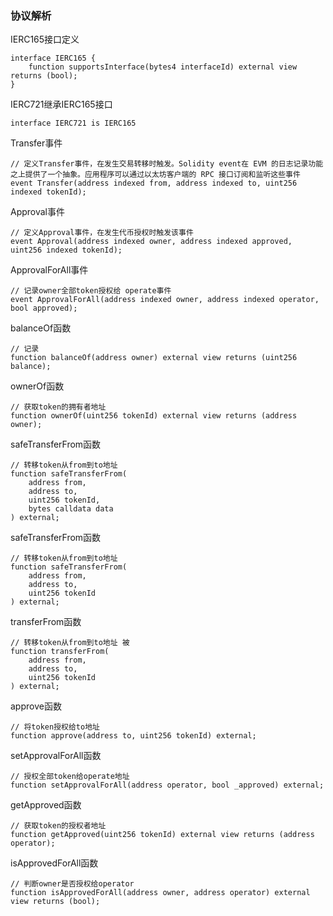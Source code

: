 ### 协议解析

IERC165接口定义

```solidity
interface IERC165 {
    function supportsInterface(bytes4 interfaceId) external view returns (bool);
}
```

IERC721继承IERC165接口

```solidity
interface IERC721 is IERC165
```

Transfer事件

```solidity
// 定义Transfer事件，在发生交易转移时触发。Solidity event在 EVM 的日志记录功能之上提供了一个抽象。应用程序可以通过以太坊客户端的 RPC 接口订阅和监听这些事件
event Transfer(address indexed from, address indexed to, uint256 indexed tokenId);
```

Approval事件

```solidity
// 定义Approval事件，在发生代币授权时触发该事件
event Approval(address indexed owner, address indexed approved, uint256 indexed tokenId);
```

ApprovalForAll事件

```solidity
// 记录owner全部token授权给 operate事件
event ApprovalForAll(address indexed owner, address indexed operator, bool approved);
```

balanceOf函数

```solidity
// 记录
function balanceOf(address owner) external view returns (uint256 balance);
```

ownerOf函数

```solidity
// 获取token的拥有者地址
function ownerOf(uint256 tokenId) external view returns (address owner);
```

safeTransferFrom函数

```solidity
// 转移token从from到to地址
function safeTransferFrom(
    address from,
    address to,
    uint256 tokenId,
    bytes calldata data
) external;
```

safeTransferFrom函数

```solidity
// 转移token从from到to地址
function safeTransferFrom(
    address from,
    address to,
    uint256 tokenId
) external;
```

transferFrom函数

```solidity
// 转移token从from到to地址 被
function transferFrom(
    address from,
    address to,
    uint256 tokenId
) external;
```

approve函数

```solidity
// 将token授权给to地址
function approve(address to, uint256 tokenId) external;
```

setApprovalForAll函数

```solidity
// 授权全部token给operate地址
function setApprovalForAll(address operator, bool _approved) external;
```

getApproved函数

```solidity
// 获取token的授权者地址
function getApproved(uint256 tokenId) external view returns (address operator);
```

isApprovedForAll函数

```solidity
// 判断owner是否授权给operator
function isApprovedForAll(address owner, address operator) external view returns (bool);
```

